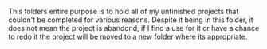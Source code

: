 This folders entire purpose is to hold all of my unfinished projects that couldn't be completed for various reasons. 
Despite it being in this folder, it does not mean the project is abandond, if I find a use for it or have a chance to redo it the project will be moved to a new folder where its appropriate. 
